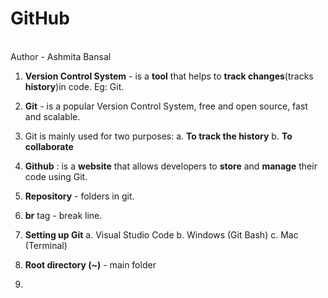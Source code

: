 # GitHub
<br> Author - Ashmita Bansal
1. **Version Control System** - is a **tool** that helps to **track changes**(tracks **history**)in code. Eg: Git.

2. **Git** - is a popular Version Control System, free and open source, fast and scalable.

3. Git is mainly used for two purposes:
   a. **To track the history**
   b. **To collaborate**
   
4. **Github** : is a **website** that allows developers to **store** and **manage** their code using Git.
   
5. **Repository** - folders in git.

6. **br** tag - break line.

7. **Setting up Git**
   a. Visual Studio Code
   b. Windows (Git Bash)
   c. Mac (Terminal)

8. **Root directory (~)** - main folder

9. 
